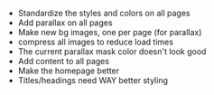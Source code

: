 - Standardize the styles and colors on all pages
- Add parallax on all pages
- Make new bg images, one per page (for parallax)
- compress all images to reduce load times
- The current parallax mask color doesn't look good
- Add content to all pages
- Make the homepage better
- Titles/headings need WAY better styling 